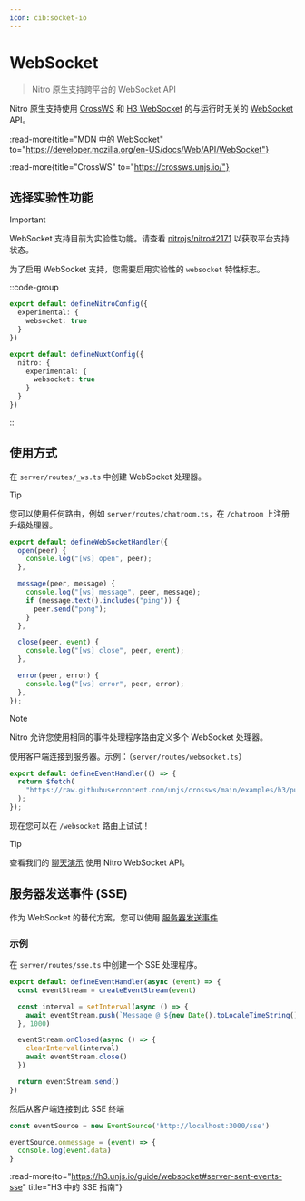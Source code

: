 ```yaml
---
icon: cib:socket-io
---
```


# WebSocket

> Nitro 原生支持跨平台的 WebSocket API

Nitro 原生支持使用 [CrossWS](https://crossws.unjs.io/) 和 [H3 WebSocket](https://h3.unjs.io/guide/websocket) 的与运行时无关的 [WebSocket](https://developer.mozilla.org/en-US/docs/Web/API/WebSocket) API。

:read-more{title="MDN 中的 WebSocket" to="https://developer.mozilla.org/en-US/docs/Web/API/WebSocket"}

:read-more{title="CrossWS" to="https://crossws.unjs.io/"}

## 选择实验性功能

> [!IMPORTANT]
> WebSocket 支持目前为实验性功能。请查看 [nitrojs/nitro#2171](https://github.com/nitrojs/nitro/issues/2171) 以获取平台支持状态。

为了启用 WebSocket 支持，您需要启用实验性的 `websocket` 特性标志。

::code-group
```ts [nitro.config.ts]
export default defineNitroConfig({
  experimental: {
    websocket: true
  }
})
```

```ts [nuxt.config.ts]
export default defineNuxtConfig({
  nitro: {
    experimental: {
      websocket: true
    }
  }
})
```
::

## 使用方式

在 `server/routes/_ws.ts` 中创建 WebSocket 处理器。

> [!TIP]
> 您可以使用任何路由，例如 `server/routes/chatroom.ts`，在 `/chatroom` 上注册升级处理器。

<!-- automd-disabled:file code src="../../examples/websocket/routes/_ws.ts" -->

```ts [server/routes/_ws.ts]
export default defineWebSocketHandler({
  open(peer) {
    console.log("[ws] open", peer);
  },

  message(peer, message) {
    console.log("[ws] message", peer, message);
    if (message.text().includes("ping")) {
      peer.send("pong");
    }
  },

  close(peer, event) {
    console.log("[ws] close", peer, event);
  },

  error(peer, error) {
    console.log("[ws] error", peer, error);
  },
});

```

<!-- /automd -->

> [!NOTE]
> Nitro 允许您使用相同的事件处理程序路由定义多个 WebSocket 处理器。

使用客户端连接到服务器。示例：（`server/routes/websocket.ts`）

<!-- automd-disabled:file code src="../../examples/websocket/routes/index.ts" -->

```ts [index.ts]
export default defineEventHandler(() => {
  return $fetch(
    "https://raw.githubusercontent.com/unjs/crossws/main/examples/h3/public/index.html"
  );
});

```

<!-- /automd -->

现在您可以在 `/websocket` 路由上试试！

> [!TIP]
> 查看我们的 [聊天演示](https://nuxt-chat.pi0.io/) 使用 Nitro WebSocket API。

## 服务器发送事件 (SSE)

作为 WebSocket 的替代方案，您可以使用 [服务器发送事件](https://developer.mozilla.org/en-US/docs/Web/API/Server-sent_events)

### 示例

在 `server/routes/sse.ts` 中创建一个 SSE 处理程序。

```ts [server/routes/sse.ts]
export default defineEventHandler(async (event) => {
  const eventStream = createEventStream(event)

  const interval = setInterval(async () => {
    await eventStream.push(`Message @ ${new Date().toLocaleTimeString()}`)
  }, 1000)

  eventStream.onClosed(async () => {
    clearInterval(interval)
    await eventStream.close()
  })

  return eventStream.send()
})
```

然后从客户端连接到此 SSE 终端

```ts
const eventSource = new EventSource('http://localhost:3000/sse')

eventSource.onmessage = (event) => {
  console.log(event.data)
}
```

:read-more{to="https://h3.unjs.io/guide/websocket#server-sent-events-sse" title="H3 中的 SSE 指南"}
